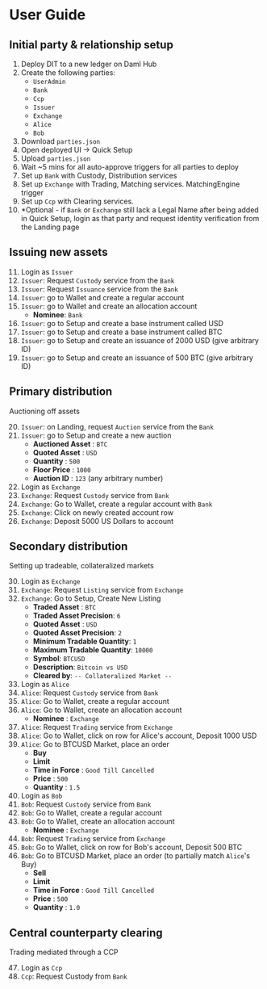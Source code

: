 # User Guide

## Initial party & relationship setup

1. Deploy DIT to a new ledger on Daml Hub
2. Create the following parties:
   - `UserAdmin`
   - `Bank`
   - `Ccp`
   - `Issuer`
   - `Exchange`
   - `Alice`
   - `Bob`
3. Download `parties.json`
4. Open deployed UI -> Quick Setup
5. Upload `parties.json`
6. Wait ~5 mins for all auto-approve triggers for all parties to deploy
7. Set up `Bank` with Custody, Distribution services
8. Set up `Exchange` with Trading, Matching services. MatchingEngine trigger
9. Set up `Ccp` with Clearing services.
10. \*Optional - if `Bank` or `Exchange` still lack a Legal Name after being added in Quick Setup, login as that party and request identity verification from the Landing page

## Issuing new assets

11. Login as `Issuer`
12. `Issuer`: Request `Custody` service from the `Bank`
13. `Issuer`: Request `Issuance` service from the `Bank`
14. `Issuer`: go to Wallet and create a regular account
15. `Issuer`: go to Wallet and create an allocation account
    - **Nominee**: `Bank`
16. `Issuer`: go to Setup and create a base instrument called USD
17. `Issuer`: go to Setup and create a base instrument called BTC
18. `Issuer`: go to Setup and create an issuance of 2000 USD (give arbitrary ID)
19. `Issuer`: go to Setup and create an issuance of 500 BTC (give arbitrary ID)

## Primary distribution

Auctioning off assets

20. `Issuer`: on Landing, request `Auction` service from the `Bank`
21. `Issuer`: go to Setup and create a new auction
    - **Auctioned Asset** : `BTC`
    - **Quoted Asset** : `USD`
    - **Quantity** : `500`
    - **Floor Price** : `1000`
    - **Auction ID** : `123` (any arbitrary number)
22. Login as `Exchange`
23. `Exchange`: Request `Custody` service from `Bank`
24. `Exchange`: Go to Wallet, create a regular account with `Bank`
25. `Exchange`: Click on newly created account row
26. `Exchange`: Deposit 5000 US Dollars to account
    <!-- 26. `Exchange`: Request Auction service from `Bank`. -->
    <!-- TODO: complete primary distribution flow from UI -->

## Secondary distribution

Setting up tradeable, collateralized markets

30. Login as `Exchange`
31. `Exchange`: Request `Listing` service from `Exchange`
32. `Exchange`: Go to Setup, Create New Listing
    - **Traded Asset** : `BTC`
    - **Traded Asset Precision**: `6`
    - **Quoted Asset** : `USD`
    - **Quoted Asset Precision**: `2`
    - **Minimum Tradable Quantity**: `1`
    - **Maximum Tradable Quantity**: `10000`
    - **Symbol**: `BTCUSD`
    - **Description**: `Bitcoin vs USD`
    - **Cleared by**: `-- Collateralized Market --`
33. Login as `Alice`
34. `Alice`: Request `Custody` service from `Bank`
35. `Alice`: Go to Wallet, create a regular account
36. `Alice`: Go to Wallet, create an allocation account
    - **Nominee** : `Exchange`
37. `Alice`: Request `Trading` service from `Exchange`
38. `Alice`: Go to Wallet, click on row for Alice's account, Deposit 1000 USD
39. `Alice`: Go to BTCUSD Market, place an order
    - **Buy**
    - **Limit**
    - **Time in Force** : `Good Till Cancelled`
    - **Price** : `500`
    - **Quantity** : `1.5`
40. Login as `Bob`
41. `Bob`: Request `Custody` service from `Bank`
42. `Bob`: Go to Wallet, create a regular account
43. `Bob`: Go to Wallet, create an allocation account
    - **Nominee** : `Exchange`
44. `Bob`: Request `Trading` service from `Exchange`
45. `Bob`: Go to Wallet, click on row for Bob's account, Deposit 500 BTC
46. `Bob`: Go to BTCUSD Market, place an order (to partially match `Alice`'s Buy)
    - **Sell**
    - **Limit**
    - **Time in Force** : `Good Till Cancelled`
    - **Price** : `500`
    - **Quantity** : `1.0`

## Central counterparty clearing

Trading mediated through a CCP

47. Login as `Ccp`
48. `Ccp`: Request Custody from `Bank`
